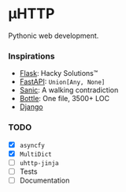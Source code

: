 # µHTTP 

Pythonic web development.


### Inspirations

- [Flask](https://github.com/pallets/flask/): Hacky Solutions™
- [FastAPI](https://github.com/tiangolo/fastapi): `Union[Any, None]`
- [Sanic](https://github.com/sanic-org/sanic): A walking contradiction
- [Bottle](https://github.com/bottlepy/bottle): One file, 3500+ LOC
- [Django](https://github.com/django/django)

### TODO

- [x] `asyncfy`
- [x] `MultiDict`
- [ ] `uhttp-jinja`
- [ ] Tests
- [ ] Documentation
